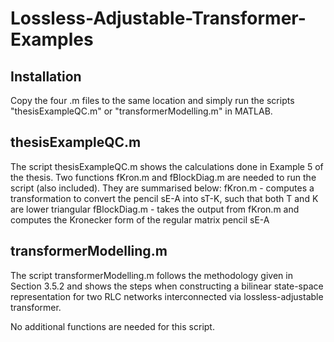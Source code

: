 # Lossless-Adjustable-Transformer-Examples
## Installation
Copy the four .m files to the same location and simply run the scripts "thesisExampleQC.m" or "transformerModelling.m" in MATLAB. 

## thesisExampleQC.m
The script thesisExampleQC.m shows the calculations done in Example 5 of the thesis. 
Two functions fKron.m and fBlockDiag.m are needed to run the script (also included). They are summarised below:
  fKron.m - computes a transformation to convert the pencil sE-A into sT-K, such that both T and K are lower triangular
  fBlockDiag.m - takes the output from fKron.m and computes the Kronecker form of the regular matrix pencil sE-A
  
## transformerModelling.m
The script transformerModelling.m follows the methodology given in Section 3.5.2 and shows the steps when constructing a bilinear state-space representation for two RLC networks interconnected via lossless-adjustable transformer.

No additional functions are needed for this script.


